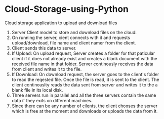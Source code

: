 # Cloud-Storage-using-Python
Cloud storage application to upload and download files 
1. Server Client model to store and download files on the cloud. 
2. On running the server, cient connects with it and requests upload/download, file name and client namer from the client.
3. Client sends this data to server.
  1. If Upload:
      On upload request, Server creates a folder for that paticular client if it does not already exist and creates a blank document with       the received file name in that folder. Server continously receives the data from client and writes it to the file.
  2. If Download:
      On download request, the server goes to the client's folder to read the reqested file. Once the file is read, it is sent to the           client. The client continouslty reads the data sent from server and writes it to the a blank file in its local disk.
 4. Three servers run in parallel and all the three servers contain the same data if they exits on different machines. 
 5. Since there can be any number of cilents, the client chooses the server which is free at the moment and downloads or uploads the data     from it. 
